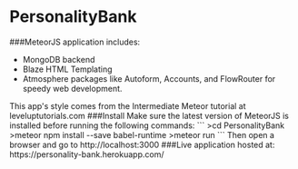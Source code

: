 # PersonalityBank
###MeteorJS application includes:
<ul>
<li>MongoDB backend
<li>Blaze HTML Templating
<li>Atmosphere packages like Autoform, Accounts, and FlowRouter for speedy web development.
</ul>
This app's style comes from the Intermediate Meteor tutorial at leveluptutorials.com
###Install
Make sure the latest version of MeteorJS is installed before running the following commands:
```
>cd PersonalityBank
>meteor npm install --save babel-runtime
>meteor run
```
Then open a browser and go to http://localhost:3000 
###Live application hosted at:
https://personality-bank.herokuapp.com/
